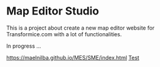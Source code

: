 # Map Editor Studio

This is a project about create a new map editor website for Transformice.com with a lot of functionalities.

In progress ...


https://maelnilba.github.io/MES/SME/index.html
[Test](SME/index.html)

